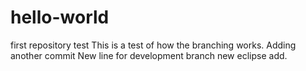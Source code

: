 # hello-world
first repository test
This is a test of how the branching works.
Adding another commit
New line for development branch
new eclipse add.